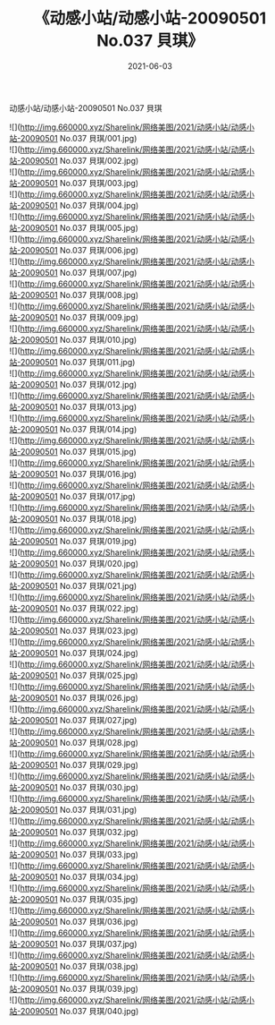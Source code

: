﻿---
layout: post
title:  《动感小站/动感小站-20090501 No.037 貝琪》
date:   2021-06-03
img: http://img.660000.xyz/Sharelink/网络美图/2021/动感小站/动感小站-20090501 No.037 貝琪/000.jpg
categories: [美女, 清纯, 唯美]
---

动感小站/动感小站-20090501 No.037 貝琪

 ![](http://img.660000.xyz/Sharelink/网络美图/2021/动感小站/动感小站-20090501 No.037 貝琪/001.jpg) <br>![](http://img.660000.xyz/Sharelink/网络美图/2021/动感小站/动感小站-20090501 No.037 貝琪/002.jpg) <br>![](http://img.660000.xyz/Sharelink/网络美图/2021/动感小站/动感小站-20090501 No.037 貝琪/003.jpg) <br>![](http://img.660000.xyz/Sharelink/网络美图/2021/动感小站/动感小站-20090501 No.037 貝琪/004.jpg) <br>![](http://img.660000.xyz/Sharelink/网络美图/2021/动感小站/动感小站-20090501 No.037 貝琪/005.jpg) <br>![](http://img.660000.xyz/Sharelink/网络美图/2021/动感小站/动感小站-20090501 No.037 貝琪/006.jpg) <br>![](http://img.660000.xyz/Sharelink/网络美图/2021/动感小站/动感小站-20090501 No.037 貝琪/007.jpg) <br>![](http://img.660000.xyz/Sharelink/网络美图/2021/动感小站/动感小站-20090501 No.037 貝琪/008.jpg) <br>![](http://img.660000.xyz/Sharelink/网络美图/2021/动感小站/动感小站-20090501 No.037 貝琪/009.jpg) <br>![](http://img.660000.xyz/Sharelink/网络美图/2021/动感小站/动感小站-20090501 No.037 貝琪/010.jpg) <br>![](http://img.660000.xyz/Sharelink/网络美图/2021/动感小站/动感小站-20090501 No.037 貝琪/011.jpg) <br>![](http://img.660000.xyz/Sharelink/网络美图/2021/动感小站/动感小站-20090501 No.037 貝琪/012.jpg) <br>![](http://img.660000.xyz/Sharelink/网络美图/2021/动感小站/动感小站-20090501 No.037 貝琪/013.jpg) <br>![](http://img.660000.xyz/Sharelink/网络美图/2021/动感小站/动感小站-20090501 No.037 貝琪/014.jpg) <br>![](http://img.660000.xyz/Sharelink/网络美图/2021/动感小站/动感小站-20090501 No.037 貝琪/015.jpg) <br>![](http://img.660000.xyz/Sharelink/网络美图/2021/动感小站/动感小站-20090501 No.037 貝琪/016.jpg) <br>![](http://img.660000.xyz/Sharelink/网络美图/2021/动感小站/动感小站-20090501 No.037 貝琪/017.jpg) <br>![](http://img.660000.xyz/Sharelink/网络美图/2021/动感小站/动感小站-20090501 No.037 貝琪/018.jpg) <br>![](http://img.660000.xyz/Sharelink/网络美图/2021/动感小站/动感小站-20090501 No.037 貝琪/019.jpg) <br>![](http://img.660000.xyz/Sharelink/网络美图/2021/动感小站/动感小站-20090501 No.037 貝琪/020.jpg) <br>![](http://img.660000.xyz/Sharelink/网络美图/2021/动感小站/动感小站-20090501 No.037 貝琪/021.jpg) <br>![](http://img.660000.xyz/Sharelink/网络美图/2021/动感小站/动感小站-20090501 No.037 貝琪/022.jpg) <br>![](http://img.660000.xyz/Sharelink/网络美图/2021/动感小站/动感小站-20090501 No.037 貝琪/023.jpg) <br>![](http://img.660000.xyz/Sharelink/网络美图/2021/动感小站/动感小站-20090501 No.037 貝琪/024.jpg) <br>![](http://img.660000.xyz/Sharelink/网络美图/2021/动感小站/动感小站-20090501 No.037 貝琪/025.jpg) <br>![](http://img.660000.xyz/Sharelink/网络美图/2021/动感小站/动感小站-20090501 No.037 貝琪/026.jpg) <br>![](http://img.660000.xyz/Sharelink/网络美图/2021/动感小站/动感小站-20090501 No.037 貝琪/027.jpg) <br>![](http://img.660000.xyz/Sharelink/网络美图/2021/动感小站/动感小站-20090501 No.037 貝琪/028.jpg) <br>![](http://img.660000.xyz/Sharelink/网络美图/2021/动感小站/动感小站-20090501 No.037 貝琪/029.jpg) <br>![](http://img.660000.xyz/Sharelink/网络美图/2021/动感小站/动感小站-20090501 No.037 貝琪/030.jpg) <br>![](http://img.660000.xyz/Sharelink/网络美图/2021/动感小站/动感小站-20090501 No.037 貝琪/031.jpg) <br>![](http://img.660000.xyz/Sharelink/网络美图/2021/动感小站/动感小站-20090501 No.037 貝琪/032.jpg) <br>![](http://img.660000.xyz/Sharelink/网络美图/2021/动感小站/动感小站-20090501 No.037 貝琪/033.jpg) <br>![](http://img.660000.xyz/Sharelink/网络美图/2021/动感小站/动感小站-20090501 No.037 貝琪/034.jpg) <br>![](http://img.660000.xyz/Sharelink/网络美图/2021/动感小站/动感小站-20090501 No.037 貝琪/035.jpg) <br>![](http://img.660000.xyz/Sharelink/网络美图/2021/动感小站/动感小站-20090501 No.037 貝琪/036.jpg) <br>![](http://img.660000.xyz/Sharelink/网络美图/2021/动感小站/动感小站-20090501 No.037 貝琪/037.jpg) <br>![](http://img.660000.xyz/Sharelink/网络美图/2021/动感小站/动感小站-20090501 No.037 貝琪/038.jpg) <br>![](http://img.660000.xyz/Sharelink/网络美图/2021/动感小站/动感小站-20090501 No.037 貝琪/039.jpg) <br>![](http://img.660000.xyz/Sharelink/网络美图/2021/动感小站/动感小站-20090501 No.037 貝琪/040.jpg) <br>